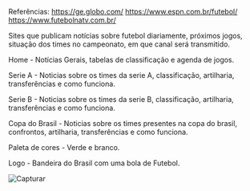 Referências:
https://ge.globo.com/
https://www.espn.com.br/futebol/
https://www.futebolnatv.com.br/

Sites que publicam notícias sobre futebol diariamente, próximos jogos, situação dos times no campeonato, em que canal será transmitido.

Home - Notícias Gerais, tabelas de classificação e agenda de jogos.

Serie A - Noticias sobre os times da serie A, classificação, artilharia, transferências e como funciona.

Serie B - Noticias sobre os times da serie B, classificação, artilharia, transferências e como funciona.

Copa do Brasil - Noticias sobre os times presentes na copa do brasil, confrontos, artilharia, transferências e como funciona.

Paleta de cores - Verde e branco.

Logo - Bandeira do Brasil com uma bola de Futebol.

![Capturar](https://github.com/user-attachments/assets/170e14c4-ea92-4e18-bac0-7e271e6a3dda)

